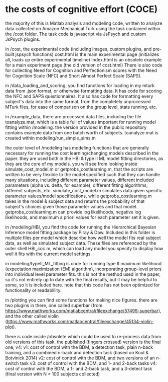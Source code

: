 # the costs of cognitive effort (COCE)
the majority of this is Matlab analysis and modeling code, written to analyze data collected on Amazon Mechanical Turk using the task contained within the /cost folder.
The task code is javascript via JsPsych and custom JsPsych plugins.

in /cost, the experimental code (including images, custom plugins, and pre-built jspsych functions)
cost.html is the main experimental page (initializes all, loads up entire experimental timeline)
Index.html is an obsolete example for a main experiment page (the old version of cost.html)
There is also code for collecting Need for Cognition and Perfectionism scores with the Need for Cognition Scale (NFC) and Short Almost Perfect Scale (SAPS).

in /data_loading_and_scoring, you find functions for loading in my mturk data from .json format, or otherwise formatting data. It has code for scoring the NFC and SAPS questionnaires. It also has code for formatting every subject's data into the same format, from the completely unprocessed MTurk files, for ease of comparison on the group level, stats running, etc.

in /example_data, there are processed data files, including the file toanalyze.mat,
which is a table full of values important for running model fitting within /modeling.
the version provided in the public repository contains example data from one batch
worth of subjects. toanalyze.mat is created within modeling/run_simple_sims.m

the outer level of /modeling has modeling functions that are generally necessary for running the cost learning/changing models described in the paper. they are used both in the HBI & type II ML model fitting directories, as they are the core of my models. you will see from looking inside simulate_cost_model.m or getprobs_costlearning.m, that the scripts are written to be very flexible to the model specified such that they can handle many situations, including different parameter values, different included parameters (alpha vs. delta, for example), different fitting algorithms, different subjects, etc. simulate_cost_model.m simulates data given specific parameter values/model specifications, while getprobs_costlearning.m takes in the model & subject data and returns the probability of that subject's choices given those parameter values and that model. getprobs_costlearning.m can provide log likelihoods, negative log likelihoods, and maximum a priori values for each parameter set it is given.

in /modeling/HBI, you find the code for running the Hierarchical Bayesian Inference model fitting package by Piray & Daw. Included in this folder is multiple files per model which describe how well the model fits real subject data, as well as simulated subject data. These files are referenced by the outer shell HBI_coc.m, which can load any model you specify to display how well it fits with the current model settings.

in modeling/typeII_ML_fitting is code for running type II maximum likelihood (expectation maximization (EM) algorithm), incorporating group-level priors into individual level parameter fits. this is not the method used in the paper, so it's not entirely up to date with the final results, but it may be helpful to some, so it is included here. note that this code has not been optimized for functionality or readablility.

in /plotting you can find some functions for making nice figures. there are two plugins in there, one called superbar (from https://www.mathworks.com/matlabcentral/fileexchange/57499-superbar), and the other called violin (https://www.mathworks.com/matlabcentral/fileexchange/45134-violin-plot).

there is code inside /obsolete which could be used to re-process data from old versions of this task. the published (fingers crossed) version is the final one, v4:
v1: cost of control with the BDM, a detection task, plain n-back training, and a combined n-back and detection task (based on Kool & Botvinick 2014)
v2: cost of control with the BDM, and two versions of an n-switch task
v3: cost of control with the BDM, and 1- and 2-back tasks
v4: cost of control with the BDM, a 1- and 2-back task, and a 3-detect task (final version with N = 100 subjects collected)
